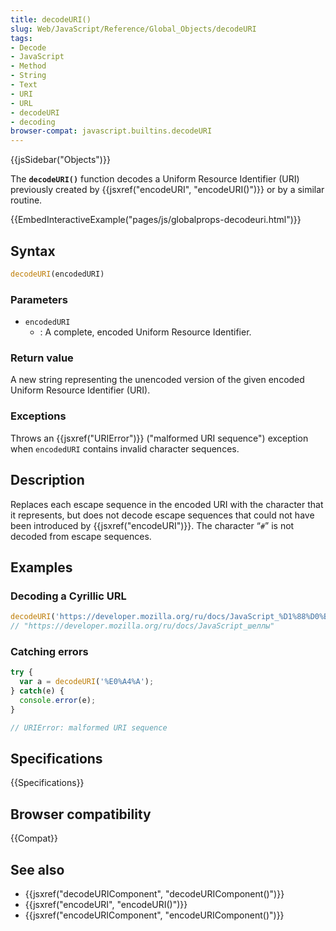 ```yaml
---
title: decodeURI()
slug: Web/JavaScript/Reference/Global_Objects/decodeURI
tags:
- Decode
- JavaScript
- Method
- String
- Text
- URI
- URL
- decodeURI
- decoding
browser-compat: javascript.builtins.decodeURI
---
```

{{jsSidebar("Objects")}}

The **`decodeURI()`** function decodes a Uniform Resource Identifier (URI)
previously created by {{jsxref("encodeURI",
    "encodeURI()")}}
or by a similar routine.

{{EmbedInteractiveExample("pages/js/globalprops-decodeuri.html")}}

## Syntax

```js
decodeURI(encodedURI)
```

### Parameters

- `encodedURI`
  - : A complete, encoded Uniform Resource Identifier.

### Return value

A new string representing the unencoded version of the given encoded Uniform
Resource Identifier (URI).

### Exceptions

Throws an {{jsxref("URIError")}} ("malformed URI sequence") exception when
`encodedURI` contains invalid character sequences.

## Description

Replaces each escape sequence in the encoded URI with the character that it
represents, but does not decode escape sequences that could not have been
introduced by {{jsxref("encodeURI")}}. The character “`#`” is not
decoded from escape sequences.

## Examples

### Decoding a Cyrillic URL

```js
decodeURI('https://developer.mozilla.org/ru/docs/JavaScript_%D1%88%D0%B5%D0%BB%D0%BB%D1%8B');
// "https://developer.mozilla.org/ru/docs/JavaScript_шеллы"
```

### Catching errors

```js
try {
  var a = decodeURI('%E0%A4%A');
} catch(e) {
  console.error(e);
}

// URIError: malformed URI sequence
```

## Specifications

{{Specifications}}

## Browser compatibility

{{Compat}}

## See also

- {{jsxref("decodeURIComponent", "decodeURIComponent()")}}
- {{jsxref("encodeURI", "encodeURI()")}}
- {{jsxref("encodeURIComponent", "encodeURIComponent()")}}
